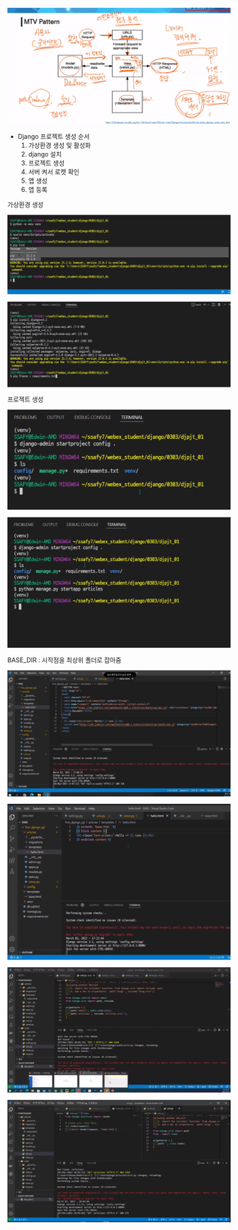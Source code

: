 ![image-20220302125208497](django.assets/image-20220302125208497.png)







* Django 프로젝트 생성 순서
  1. 가상환경 생성 및 활성화
  2. django 설치
  3. 프로젝트 생성
  4. 서버 켜서 로켓 확인
  5. 앱 생성
  6. 앱 등록



가상환경 생성

![image-20220303091903250](django.assets/image-20220303091903250.png)

![image-20220303092016386](django.assets/image-20220303092016386.png)

프로젝트 생성

![image-20220303092347570](django.assets/image-20220303092347570.png)

![image-20220303092447752](django.assets/image-20220303092447752.png)



BASE_DIR : 시작점을 최상위 폴더로 잡아줌





![image-20220302170737428](django.assets/image-20220302170737428.png)



![image-20220302172530063](django.assets/image-20220302172530063.png)









![image-20220307200312408](django.assets/image-20220307200312408.png)



![image-20220307200529531](django.assets/image-20220307200529531.png)
